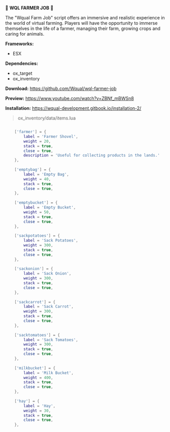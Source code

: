 🚜 **WQL FARMER JOB** 🚜

The "Wqual Farm Job" script offers an immersive and realistic experience in the world of virtual farming. Players will have the opportunity to immerse themselves in the life of a farmer, managing their farm, growing crops and caring for animals.

**Frameworks:**

- ESX

**Dependencies:**

- ox_target
- ox_inventory

**Download:** https://github.com/Wqual/wql-farmer-job

**Preview:** https://www.youtube.com/watch?v=ZBNf_mBWSn8

**Installation:** https://wqual-development.gitbook.io/installation-2/

> ox_inventory/data/items.lua
```lua

  	['farmer'] = {
		label = 'Farmer Shovel',
		weight = 20,
		stack = true,
		close = true,
		description = 'Useful for collecting products in the lands.'
	},
​
	['emptybag'] = {
		label = 'Empty Bag',
		weight = 40,
		stack = true,
		close = true,
	},
​
	['emptybucket'] = {
		label = 'Empty Bucket',
		weight = 50,
		stack = true,
		close = true,
	},
​
	['sackpotatoes'] = {
		label = 'Sack Potatoes',
		weight = 300,
		stack = true,
		close = true,
	},
​
	['sackonion'] = {
		label = 'Sack Onion',
		weight = 300,
		stack = true,
		close = true,
	},
​
	['sackcarrot'] = {
		label = 'Sack Carrot',
		weight = 300,
		stack = true,
		close = true,
	},
​
	['sacktomatoes'] = {
		label = 'Sack Tomatoes',
		weight = 300,
		stack = true,
		close = true,
	},
​
	['milkbucket'] = {
		label = 'Milk Bucket',
		weight = 400,
		stack = true,
		close = true,
	},
​
	['hay'] = {
		label = 'Hay',
		weight = 30,
		stack = true,
		close = true,
	},
  
```
